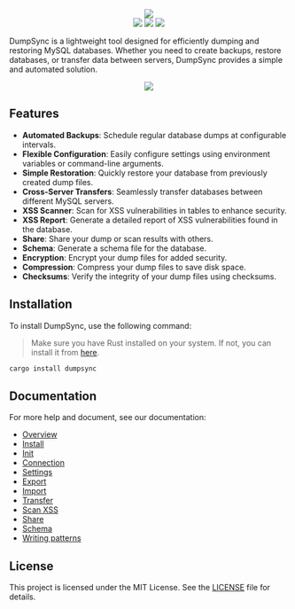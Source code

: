 <div align='center'>
<img src='https://camo.githubusercontent.com/bba1e2629a190a9a11efa835abf931ffd18488d4479ab45898a93c899d59fa2a/68747470733a2f2f692e696d6775722e636f6d2f4e376d573934332e706e67'/>
</div>

<div align='center'>
<img src='https://img.shields.io/crates/v/dumpsync?style=for-the-badge&logo=rust'/>
<img src='https://img.shields.io/crates/l/dumpsync?style=for-the-badge'/>
<img src='https://img.shields.io/crates/d/dumpsync?style=for-the-badge&logo=rust'/>
</div>

DumpSync is a lightweight tool designed for efficiently dumping and restoring MySQL databases. Whether you need to create backups, restore databases, or transfer data between servers, DumpSync provides a simple and automated solution.

<div align='center'>
<img src='https://i.imgur.com/R8VOwQB.png'>
</div>

## Features

- **Automated Backups**: Schedule regular database dumps at configurable intervals.
- **Flexible Configuration**: Easily configure settings using environment variables or command-line arguments.
- **Simple Restoration**: Quickly restore your database from previously created dump files.
- **Cross-Server Transfers**: Seamlessly transfer databases between different MySQL servers.
- **XSS Scanner**: Scan for XSS vulnerabilities in tables to enhance security.
- **XSS Report**: Generate a detailed report of XSS vulnerabilities found in the database.
- **Share**: Share your dump or scan results with others.
- **Schema**: Generate a schema file for the database.
- **Encryption**: Encrypt your dump files for added security.
- **Compression**: Compress your dump files to save disk space.
- **Checksums**: Verify the integrity of your dump files using checksums.

## Installation

To install DumpSync, use the following command:

> Make sure you have Rust installed on your system. If not, you can install it from [here](https://docs.dumpsync.com/install).

```bash
cargo install dumpsync
```

## Documentation

For more help and document, see our documentation:

- [Overview](https://docs.dumpsync.com)
- [Install](https://docs.dumpsync.com/install)
- [Init](https://docs.dumpsync.com/init)
- [Connection](https://docs.dumpsync.com/connection)
- [Settings](https://docs.dumpsync.com/settings)
- [Export](https://docs.dumpsync.com/export)
- [Import](https://docs.dumpsync.com/import)
- [Transfer](https://docs.dumpsync.com/transfer)
- [Scan XSS](https://docs.dumpsync.com/scan)
- [Share](https://docs.dumpsync.com/share)
- [Schema](https://docs.dumpsync.com/schema)
- [Writing patterns](https://docs.dumpsync.com/writing-patterns)

## License

This project is licensed under the MIT License. See the [LICENSE](LICENSE) file for details.
